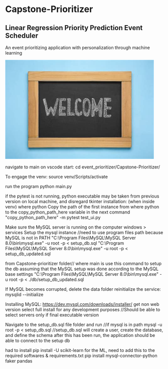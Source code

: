 # Capstone-Prioritizer
## Linear Regression Priority Prediction Event Scheduler
An event prioritizing application with personalization through machine learning

![Welcome image alt text](Images/readme/Welcome.jpg)


navigate to main on vscode start:
cd event_prioritizer/Capstone-Prioritizer/

To engage the venv: 
source venv/Scripts/activate

run the program
python main.py



if the pytest is not running, python executable may be taken from previous version on local machine, and disregard tkinter installation: (when inside venv)
where python
 Copy the path of the first instance from where python to the copy_python_path_here variable in the next command
"copy_python_path_here" -m pytest test_ui.py



Make sure the MySQL server is running on the computer
windows > services
Setup the mysql instance
//need to use program files path because MySQL is not in PATH
"C:\Program Files\MySQL\MySQL Server 8.0\bin\mysql.exe" -u root -p < setup_db.sql
"C:\Program Files\MySQL\MySQL Server 8.0\bin\mysql.exe" -u root -p < setup_db_updated.sql

from Capstone-prioritizer folder// where main is use this command to setup the db assuming that the MySQL setup was done according to the MySQL base settings
"C:\Program Files\MySQL\MySQL Server 8.0\bin\mysql.exe" -u root -p < ./db/setup_db_updated.sql


If MySQL becomes corrupted, 
delete the data folder 
reinitialize the service:
mysqlid --initialize





Installing MySQL:
https://dev.mysql.com/downloads/installer/
get non web version
select full install for any development purposes
    //Should be able to select servers only if final executable version


Navigate to the setup_db.sql file folder and run //if mysql is in path
mysql -u root -p < setup_db.sql
//setup_db.sql will create a user, create the database, and define the schema after this has been run, the application should be able to connect to the setup db

had to install 
pip install -U scikit-learn for the ML, need to add this to the required softwares & requirements.txt
pip install mysql-connector-python faker pandas